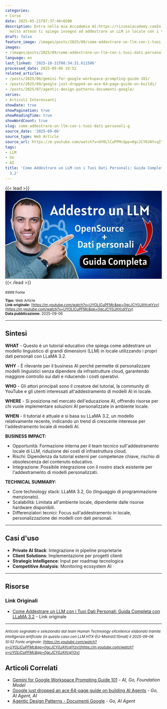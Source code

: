 ```yaml
---
categories:
- Corso
date: 2025-05-21T07:37:40+0200
description: Entra nella mia Accademia AI:https://rizzoaiacademy.comIn questo video
  molto atteso ti spiego insegno ad addestrare un LLM in locale con i tuoi dati personal...
draft: false
feature_image: /images/posts/2025/09/come-addestrare-un-llm-con-i-tuoi-dati-personali-featured.webp
images:
- /images/posts/2025/09/come-addestrare-un-llm-con-i-tuoi-dati-personali-featured.webp
language: en
last_linked: '2025-10-31T08:34:31.611506'
processed_date: 2025-09-06 10:52
related_articles:
- /posts/2025/06/gemini-for-google-workspace-prompting-guide-101/
- /posts/2025/09/google-just-dropped-an-ace-64-page-guide-on-buildi/
- /posts/2025/07/agentic-design-patterns-documenti-google/
series:
- Articoli Interessanti
showDate: true
showPagination: true
showReadingTime: true
showWordCount: true
slug: come-addestrare-un-llm-con-i-tuoi-dati-personali-g
source_date: '2025-09-06'
source_type: Web Article
source_url: https://m.youtube.com/watch?v=UYOLlCuPFMc&pp=0gcJCY0JAYcqIYzv
tags:
- LLM
- Go
- AI
title: 'Come Addestrare un LLM con i Tuoi Dati Personali: Guida Completa con LLaMA
  3.2'
---
```


{{< lead >}}
![Featured image](/images/posts/2025/09/come-addestrare-un-llm-con-i-tuoi-dati-personali-featured.webp)
{{< /lead >}}

<small>
#### Fonte

**Tipo:** Web Article  
**Link originale:** [https://m.youtube.com/watch?v=UYOLlCuPFMc&pp=0gcJCY0JAYcqIYzv](https://m.youtube.com/watch?v=UYOLlCuPFMc&pp=0gcJCY0JAYcqIYzv)  
**Data pubblicazione:** 2025-09-06

</small>

---

## Sintesi

**WHAT** - Questo è un tutorial educativo che spiega come addestrare un modello linguistico di grandi dimensioni (LLM) in locale utilizzando i propri dati personali con LLaMA 3.2.

**WHY** - È rilevante per il business AI perché permette di personalizzare modelli linguistici senza dipendere da infrastrutture cloud, garantendo maggiore controllo sui dati e riducendo i costi operativi.

**WHO** - Gli attori principali sono il creatore del tutorial, la community di YouTube e gli utenti interessati all'addestramento di modelli AI in locale.

**WHERE** - Si posiziona nel mercato dell'educazione AI, offrendo risorse per chi vuole implementare soluzioni AI personalizzate in ambiente locale.

**WHEN** - Il tutorial è attuale e si basa su LLaMA 3.2, un modello relativamente recente, indicando un trend di crescente interesse per l'addestramento locale di modelli AI.

**BUSINESS IMPACT:**
- Opportunità: Formazione interna per il team tecnico sull'addestramento locale di LLM, riduzione dei costi di infrastruttura cloud.
- Rischi: Dipendenza da tutorial esterni per competenze chiave, rischio di obsolescenza del contenuto educativo.
- Integrazione: Possibile integrazione con il nostro stack esistente per l'addestramento di modelli personalizzati.

**TECHNICAL SUMMARY:**
- Core technology stack: LLaMA 3.2, Go (linguaggio di programmazione menzionato).
- Scalabilità: Limitata all'ambiente locale, dipendente dalle risorse hardware disponibili.
- Differenziatori tecnici: Focus sull'addestramento in locale, personalizzazione dei modelli con dati personali.

---

## Casi d'uso

- **Private AI Stack**: Integrazione in pipeline proprietarie
- **Client Solutions**: Implementazione per progetti clienti
- **Strategic Intelligence**: Input per roadmap tecnologica
- **Competitive Analysis**: Monitoring ecosystem AI

---



## Risorse

### Link Originali
- [Come Addestrare un LLM con i Tuoi Dati Personali: Guida Completa con LLaMA 3.2](https://m.youtube.com/watch?v=UYOLlCuPFMc&pp=0gcJCY0JAYcqIYzv) - Link originale


---

*<small>Articolo segnalato e selezionato dal team Human Technology eXcellence elaborato tramite intelligenza artificiale (in questo caso con LLM HTX-EU-Mistral3.1Small) il 2025-09-06 10:52
Fonte originale: [https://m.youtube.com/watch?v=UYOLlCuPFMc&pp=0gcJCY0JAYcqIYzv](https://m.youtube.com/watch?v=UYOLlCuPFMc&pp=0gcJCY0JAYcqIYzv)</small>*

## Articoli Correlati

- [Gemini for Google Workspace Prompting Guide 101](/posts/2025/06/gemini-for-google-workspace-prompting-guide-101/) - *AI, Go, Foundation Model*
- [Google just dropped an ace 64-page guide on building AI Agents](/posts/2025/09/google-just-dropped-an-ace-64-page-guide-on-buildi/) - *Go, AI Agent, AI*
- [Agentic Design Patterns - Documenti Google](/posts/2025/07/agentic-design-patterns-documenti-google/) - *Go, AI Agent*